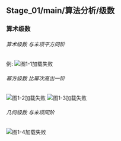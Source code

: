 ## Stage_01/main/算法分析/级数

### 算术级数
###### 算术级数 与末项平方同阶
例:
![图1-1加载失败](http://a3.qpic.cn/psb?/V123pazn0FKOtx/NJAddOLqfr380W0Oyxo4myHL56jlPcyVJmqiaRJmyOg!/m/dLYAAAAAAAAAnull&bo=KgIkAAAAAAARBzw!&rf=photolist&t=5 "图1-1")
###### 幂方级数 比幂次高出一阶
![图1-2加载失败](http://a3.qpic.cn/psb?/V123pazn0FKOtx/Cbg.HBhpGs.rPnjcjtCWwqUzPZS0UXuP8*.8znrUInE!/m/dL4AAAAAAAAAnull&bo=OgJGAAAAAAARB04!&rf=photolist&t=5 "图1-2")
![图1-3加载失败](http://a4.qpic.cn/psb?/V123pazn0FKOtx/zJ3kEfA0bVRFpkc4KSd0SHpneEiXZyVpfuAOGdb7ThE!/m/dL8AAAAAAAAAnull&bo=LwONAAAAAAARB5E!&rf=photolist&t=5 "图1-3")
###### 几何级数 与末项同阶
![图1-4加载失败](http://a4.qpic.cn/psb?/V123pazn0FKOtx/43NTUxFCdtUFqy0l10fTU1KNJIxnW0dw4icGUEb1z1Q!/m/dL8AAAAAAAAAnull&bo=pwJUAAAAAAARB8E!&rf=photolist&t=5 "图1-4")
